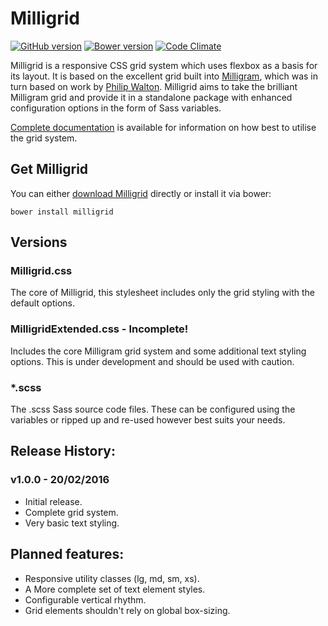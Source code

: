 # Milligrid

[![GitHub version](https://badge.fury.io/gh/bencoveney%2Fmilligrid.png)](https://badge.fury.io/gh/bencoveney%2Fmilligrid) [![Bower version](https://badge.fury.io/bo/milligrid.png)](https://badge.fury.io/bo/milligrid) [![Code Climate](https://codeclimate.com/github/bencoveney/Milligrid/badges/gpa.svg)](https://codeclimate.com/github/bencoveney/Milligrid)

Milligrid is a responsive CSS grid system which uses flexbox as a basis for its layout. It is based on the excellent grid built into [Milligram](https://milligram.github.io), which was in turn based on work by [Philip Walton](http://philipwalton.github.io/solved-by-flexbox/demos/grids/). Milligrid aims to take the brilliant Milligram grid and provide it in a standalone package with enhanced configuration options in the form of Sass variables.

[Complete documentation](http://bencoveney.github.io/Milligrid/) is available for information on how best to utilise the grid system.

## Get Milligrid

You can either [download Milligrid](https://github.com/bencoveney/Milligrid/releases) directly or install it via bower:

```bower install milligrid```

## Versions

### Milligrid.css
The core of Milligrid, this stylesheet includes only the grid styling with the default options.

### MilligridExtended.css - Incomplete!
Includes the core Milligram grid system and some additional text styling options. This is under development and should be used with caution.

### *.scss
The .scss Sass source code files. These can be configured using the variables or ripped up and re-used however best suits your needs.

## Release History:

### v1.0.0 - 20/02/2016
+ Initial release.
+ Complete grid system.
+ Very basic text styling.

## Planned features:
+ Responsive utility classes (lg, md, sm, xs).
+ A More complete set of text element styles.
+ Configurable vertical rhythm.
+ Grid elements shouldn't rely on global box-sizing.
